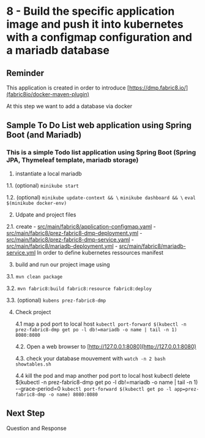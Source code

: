 # 8 - Build the specific application image and push it into kubernetes with a configmap configuration and a mariadb database
## Reminder

This application is created in order to introduce [https://dmp.fabric8.io/](fabric8io/docker-maven-plugin)

At this step we want to add a database via docker


## Sample To Do List web application using Spring Boot (and Mariadb)

### This is a simple Todo list application using Spring Boot (Spring JPA, Thymeleaf template, mariadb storage)

1. instantiate a local mariadb

  1.1. (optional) 
  `minikube start`

  1.2. (optional) 
  `minikube update-context && \`
  `minikube dashboard && \`
  `eval $(minikube docker-env)`

2. Udpate and project files

  2.1. create 
    - [src/main/fabric8/application-configmap.yaml](src/main/fabric8/application-configmap.yaml)
    - [src/main/fabric8/prez-fabric8-dmp-deployment.yml](src/main/fabric8/prez-fabric8-dmp-deployment.yml)
    - [src/main/fabric8/prez-fabric8-dmp-service.yaml](src/main/fabric8/prez-fabric8-dmp-service.yaml)
    - [src/main/fabric8/mariadb-deployment.yml](src/main/fabric8/mariadb-deployment.yml)
    - [src/main/fabric8/mariadb-service.yml](src/main/fabric8/mariadb-service.yml)
  In order to define kubernetes ressources manifest

3. build and run our project image using

  3.1. `mvn clean package`
  
  3.2. `mvn fabric8:build fabric8:resource fabric8:deploy`
  
  3.3. (optional) `kubens prez-fabric8-dmp`
  
4. Check project 

   4.1 map a pod port to local host
   `kubectl port-forward $(kubectl -n prez-fabric8-dmp get po -l db!=mariadb -o name | tail -n 1) 8080:8080`

   4.2. Open a web browser to [http://127.0.0.1:8080](http://127.0.0.1:8080)

   4.3. check your database mouvement with
   `watch -n 2 bash showtables.sh`

   4.4 kill the pod and map another pod port to local host
   kubectl delete $(kubectl -n prez-fabric8-dmp get po -l db!=mariadb -o name | tail -n 1) --grace-period=0
   `kubectl port-forward $(kubectl get po -l app=prez-fabric8-dmp -o name) 8080:8080`
   
   
## Next Step

Question and Response